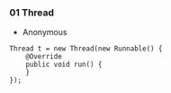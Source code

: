 ### 01 Thread 
- Anonymous
```
Thread t = new Thread(new Runnable() {
	@Override
	public void run() {
	}
});

```
